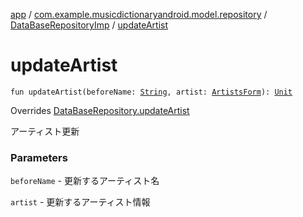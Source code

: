 [app](../../index.md) / [com.example.musicdictionaryandroid.model.repository](../index.md) / [DataBaseRepositoryImp](index.md) / [updateArtist](./update-artist.md)

# updateArtist

`fun updateArtist(beforeName: `[`String`](https://kotlinlang.org/api/latest/jvm/stdlib/kotlin/-string/index.html)`, artist: `[`ArtistsForm`](../../com.example.musicdictionaryandroid.model.entity/-artists-form/index.md)`): `[`Unit`](https://kotlinlang.org/api/latest/jvm/stdlib/kotlin/-unit/index.html)

Overrides [DataBaseRepository.updateArtist](../-data-base-repository/update-artist.md)

アーティスト更新

### Parameters

`beforeName` - 更新するアーティスト名

`artist` - 更新するアーティスト情報